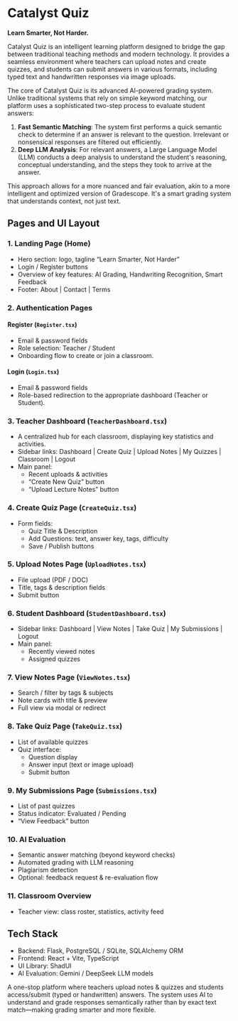 # Catalyst Quiz

**Learn Smarter, Not Harder.**

Catalyst Quiz is an intelligent learning platform designed to bridge the gap between traditional teaching methods and modern technology. It provides a seamless environment where teachers can upload notes and create quizzes, and students can submit answers in various formats, including typed text and handwritten responses via image uploads.

The core of Catalyst Quiz is its advanced AI-powered grading system. Unlike traditional systems that rely on simple keyword matching, our platform uses a sophisticated two-step process to evaluate student answers:

1.  **Fast Semantic Matching**: The system first performs a quick semantic check to determine if an answer is relevant to the question. Irrelevant or nonsensical responses are filtered out efficiently.
2.  **Deep LLM Analysis**: For relevant answers, a Large Language Model (LLM) conducts a deep analysis to understand the student's reasoning, conceptual understanding, and the steps they took to arrive at the answer.

This approach allows for a more nuanced and fair evaluation, akin to a more intelligent and optimized version of Gradescope. It's a smart grading system that understands context, not just text.

## Pages and UI Layout

### 1. Landing Page (Home)
- Hero section: logo, tagline “Learn Smarter, Not Harder”
- Login / Register buttons
- Overview of key features: AI Grading, Handwriting Recognition, Smart Feedback
- Footer: About | Contact | Terms

### 2. Authentication Pages
#### Register (`Register.tsx`)
- Email & password fields
- Role selection: Teacher / Student
- Onboarding flow to create or join a classroom.
#### Login (`Login.tsx`)
- Email & password fields
- Role-based redirection to the appropriate dashboard (Teacher or Student).

### 3. Teacher Dashboard (`TeacherDashboard.tsx`)
- A centralized hub for each classroom, displaying key statistics and activities.
- Sidebar links: Dashboard | Create Quiz | Upload Notes | My Quizzes | Classroom | Logout
- Main panel:
  - Recent uploads & activities
  - “Create New Quiz” button
  - “Upload Lecture Notes” button

### 4. Create Quiz Page (`CreateQuiz.tsx`)
- Form fields:
  - Quiz Title & Description
  - Add Questions: text, answer key, tags, difficulty
  - Save / Publish buttons

### 5. Upload Notes Page (`UploadNotes.tsx`)
- File upload (PDF / DOC)
- Title, tags & description fields
- Submit button

### 6. Student Dashboard (`StudentDashboard.tsx`)
- Sidebar links: Dashboard | View Notes | Take Quiz | My Submissions | Logout
- Main panel:
  - Recently viewed notes
  - Assigned quizzes

### 7. View Notes Page (`ViewNotes.tsx`)
- Search / filter by tags & subjects
- Note cards with title & preview
- Full view via modal or redirect

### 8. Take Quiz Page (`TakeQuiz.tsx`)
- List of available quizzes
- Quiz interface:
  - Question display
  - Answer input (text or image upload)
  - Submit button

### 9. My Submissions Page (`Submissions.tsx`)
- List of past quizzes
- Status indicator: Evaluated / Pending
- “View Feedback” button

### 10. AI Evaluation
- Semantic answer matching (beyond keyword checks)
- Automated grading with LLM reasoning
- Plagiarism detection
- Optional: feedback request & re-evaluation flow

### 11. Classroom Overview
- Teacher view: class roster, statistics, activity feed

## Tech Stack
- Backend: Flask, PostgreSQL / SQLite, SQLAlchemy ORM  
- Frontend: React + Vite, TypeScript  
- UI Library: ShadUI  
- AI Evaluation: Gemini / DeepSeek LLM models  

A one-stop platform where teachers upload notes & quizzes and students access/submit (typed or handwritten) answers. The system uses AI to understand and grade responses semantically rather than by exact text match—making grading smarter and more flexible.
